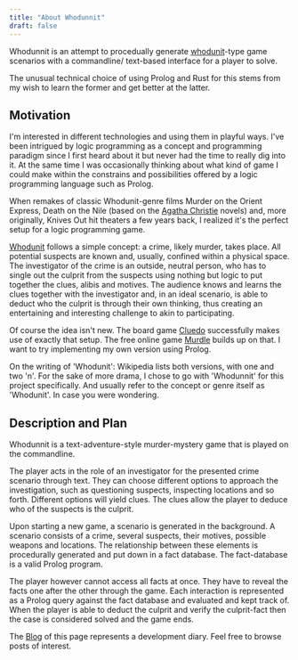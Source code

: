 ```yaml
---
title: "About Whodunnit"
draft: false
---
```



Whodunnit is an attempt to procedually generate [whodunit](https://en.wikipedia.org/wiki/Whodunit)-type game scenarios with a commandline/ text-based interface for a player to solve.

The unusual technical choice of using Prolog and Rust for this stems from my wish to learn the former and get better at the latter.

## Motivation

I'm interested in different technologies and using them in playful ways. I've been intrigued by logic programming as a concept and programming paradigm since I first heard about it but never had the time to really dig into it. At the same time I was occasionally thinking about what kind of game I could make within the constrains and possibilities offered by a logic programming language such as Prolog.

When remakes of classic Whodunit-genre films Murder on the Orient Express, Death on the Nile (based on the [Agatha Christie](https://en.wikipedia.org/wiki/Agatha_Christie) novels) and, more originally, Knives Out hit theaters a few years back, I realized it's the perfect setup for a logic programming game.

[Whodunit](https://en.wikipedia.org/wiki/Whodunit) follows a simple concept: a crime, likely murder, takes place. All potential suspects are known and, usually, confined within a physical space. The investigator of the crime is an outside, neutral person, who has to single out the culprit from the suspects using nothing but logic to put together the clues, alibis and motives. The audience knows and learns the clues together with the investigator and, in an ideal scenario, is able to deduct who the culprit is through their own thinking, thus creating an entertaining and interesting challenge to akin to participating.

Of course the idea isn't new. The board game [Cluedo](https://en.wikipedia.org/wiki/Cluedo) successfully makes use of exactly that setup. The free online game [Murdle](https://murdle.com/) builds up on that. I want to try implementing my own version using Prolog.

On the writing of 'Whodunit': Wikipedia lists both versions, with one and two 'n'. For the sake of more drama, I chose to go with 'Whodunnit' for this project specifically. And usually refer to the concept or genre itself as 'Whodunit'. In case you were wondering.


## Description and Plan

Whodunnit is a text-adventure-style murder-mystery game that is played on the commandline.

The player acts in the role of an investigator for the presented crime scenario through text. They can choose different options to approach the investigation, such as questioning suspects, inspecting locations and so forth. Different options will yield clues. The clues allow the player to deduce who of the suspects is the culprit.

Upon starting a new game, a scenario is generated in the background. A scenario consists of a crime, several suspects, their motives, possible weapons and locations. The relationship between these elements is procedurally generated and put down in a fact database. The fact-database is a valid Prolog program.

The player however cannot access all facts at once. They have to reveal the facts one after the other through the game. Each interaction is represented as a Prolog query against the fact database and evaluated and kept track of. When the player is able to deduct the culprit and verify the culprit-fact then the case is considered solved and the game ends.

The [Blog](/blog) of this page represents a development diary. Feel free to browse posts of interest.
